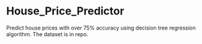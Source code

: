 # House_Price_Predictor
Predict house prices with over 75% accuracy using decision tree regression algorithm. The dataset is in repo. 
